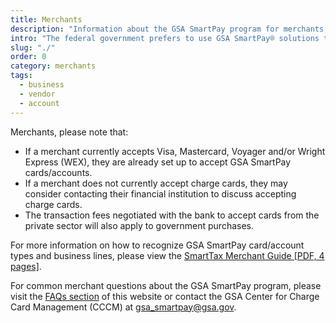 ```yaml
---
title: Merchants
description: "Information about the GSA SmartPay program for merchants, vendors, and businesses."
intro: "The federal government prefers to use GSA SmartPay® solutions to pay merchants."
slug: "./"
order: 0
category: merchants
tags:
  - business
  - vendor
  - account
---
```


Merchants, please note that:

- If a merchant currently accepts Visa, Mastercard, Voyager and/or Wright Express (WEX), they are already set up to accept GSA SmartPay cards/accounts.
- If a merchant does not currently accept charge cards, they may consider contacting their financial institution to discuss accepting charge cards.
- The transaction fees negotiated with the bank to accept cards from the private sector will also apply to government purchases.

For more information on how to recognize GSA SmartPay card/account types and business lines, please view the [SmartTax Merchant Guide [PDF, 4 pages]](/files/smartpay-vendor-guide.pdf).

For common merchant questions about the GSA SmartPay program, please visit the [FAQs section](/faq/#merchants) of this website or contact the GSA Center for Charge Card Management (CCCM) at [gsa_smartpay@gsa.gov](mailto:gsa_smartpay@gsa.gov).
